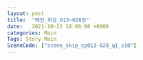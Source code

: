 ```yaml
---
layout: post
title:  "메인_회상_013~028장"
date:   2021-10-22 18:00:00 +0000
categories: Main
Tags: Story Main
SceneCode: ["scene_skip_cp013-028_q1_s10"]
---
```

